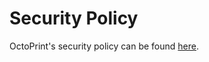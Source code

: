 # Security Policy

OctoPrint's security policy can be found [here](https://octoprint.org/security/).
